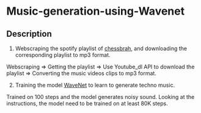 # Music-generation-using-Wavenet

## Description
1. Webscraping the spotify playlist of [chessbrah](https://open.spotify.com/playlist/3Oc7Q4BbPLYxVyzoTblu8O), and downloading the corresponding playlist to mp3 format.

Webscraping => Getting the playlist => Use Youtube_dl API to download the playlist => Converting the music videos clips to mp3 format.

2. Training the model [WaveNet](https://github.com/ibab/tensorflow-wavenet/) to learn to generate techno music.

Trained on 100 steps and the model generates noisy sound. Looking at the instructions, the model need to be trained on at least 80K steps.


